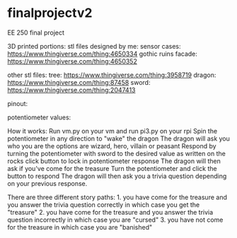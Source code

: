 # finalprojectv2
EE 250 final project

3D printed portions:
  stl files designed by me:
    sensor cases: https://www.thingiverse.com/thing:4650334
    gothic ruins facade: https://www.thingiverse.com/thing:4650352
  
  other stl files:
    tree: https://www.thingiverse.com/thing:3958719
    dragon: https://www.thingiverse.com/thing:87458
    sword: https://www.thingiverse.com/thing:2047413
 
pinout: 

potentiometer values:
  
How it works:
  Run vm.py on your vm and run pi3.py on your rpi
  Spin the potentiometer in any direction to "wake" the dragon
  The dragon will ask you who you are
    the options are wizard, hero, villain or peasant
  Respond by turning the potentiometer with sword to the desired value as written on the rocks
  click button to lock in potentiometer response
  The dragon will then ask if you've come for the treasure
  Turn the potentiometer and click the button to respond
  The dragon will then ask you a trivia question depending on your previous response. 
  
  There are three different story paths:
    1. you have come for the treasure and you answer the trivia question correctly in which case you get the "treasure"
    2. you have come for the treasure and you answer the trivia question incorrectly in which case you are "cursed"
    3. you have not come for the treasure in which case you are "banished"
 
